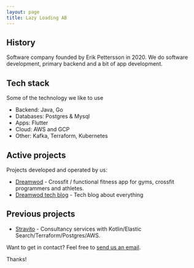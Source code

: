 ```yaml
---
layout: page
title: Lazy Loading AB
---
```


## History

Software company founded by Erik Pettersson in 2020. We do software development, primary backend and a bit of app development. 

## Tech stack

Some of the technology we like to use

* Backend: Java, Go
* Databases: Postgres & Mysql
* Apps: Flutter
* Cloud: AWS and GCP
* Other: Kafka, Terraform, Kubernetes

## Active projects

Projects developed and operated by us:

* [Dreamwod](https://www.dreamwod.app) - Crossfit / functional fitness app for gyms, crossfit programmers and athletes.  
* [Dreamwod tech blog](https://medium.com/dreamwod-tech) - Tech blog about everything 

## Previous projects
* [Stravito](https://www.stravito.com) - Consultancy services with Kotlin/Elastic Search/Terraform/Postgres/AWS. 

Want to get in contact? Feel free to [send us an email](mailto:erik@lazyloading.se).

Thanks!
